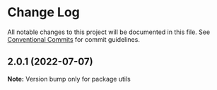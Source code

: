 # Change Log

All notable changes to this project will be documented in this file.
See [Conventional Commits](https://conventionalcommits.org) for commit guidelines.

## 2.0.1 (2022-07-07)

**Note:** Version bump only for package utils
